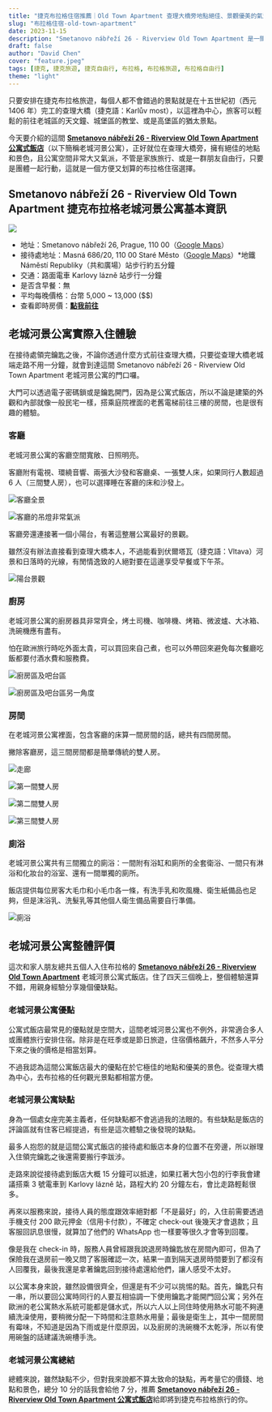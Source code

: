 ```yaml
---
title: "捷克布拉格住宿推薦｜Old Town Apartment 查理大橋旁地點絕佳、景觀優美的氣派公寓式住宿"
slug: "布拉格住宿-old-town-apartment"
date: 2023-11-15
description: "Smetanovo nábřeží 26 - Riverview Old Town Apartment 是一間位在布拉格查理大橋旁的公寓式住宿，非常適合小團體行動的旅客入住。"
draft: false
author: "David Chen"
cover: "feature.jpeg"
tags: [捷克, 捷克旅遊, 捷克自由行, 布拉格, 布拉格旅遊, 布拉格自由行]
theme: "light"
---
```


只要安排在捷克布拉格旅遊，每個人都不會錯過的景點就是在十五世紀初（西元 1406 年）完工的查理大橋（捷克語：Karlův most），以這裡為中心，旅客可以輕鬆的前往老城區的天文鐘、城堡區的教堂、或是高堡區的猶太景點。

今天要介紹的這間 [**Smetanovo nábřeží 26 - Riverview Old Town Apartment 公寓式飯店**](https://www.booking.com/hotel/cz/riverview-old-town-apartment.xt.html?aid=7956794&no_rooms=1&group_adults=2)（以下簡稱老城河景公寓），正好就位在查理大橋旁，擁有絕佳的地點和景色，且公寓空間非常大又氣派，不管是家族旅行、或是一群朋友自由行，只要是團體一起行動，這就是一個方便又划算的布拉格住宿選擇。

## Smetanovo nábřeží 26 - Riverview Old Town Apartment 捷克布拉格老城河景公寓基本資訊

![](1.jpeg)

- 地址：Smetanovo nábřeží 26, Prague, 110 00（[Google Maps](https://www.google.com/maps/place/Smetanovo+n%C3%A1b%C5%99.+197%2F26,+110+00+Star%C3%A9+M%C4%9Bsto,+%E6%8D%B7%E5%85%8B/@50.0855374,14.4115792,17z/data=!3m1!4b1!4m6!3m5!1s0x470b94e58c0f2bef:0x80101d266595b34d!8m2!3d50.0855374!4d14.4141541!16s%2Fg%2F11jv73x1_y?entry=ttu)）
- 接待處地址：Masná 686/20, 110 00 Staré Město（[Google Maps](https://www.google.com/maps/place/Masn%C3%A1+686%2F20,+110+00+Star%C3%A9+M%C4%9Bsto,+%E6%8D%B7%E5%85%8B/@50.0896109,14.4232176,17z/data=!3m1!4b1!4m6!3m5!1s0x470b94ea150d48ed:0xb0a7b4d3c6817320!8m2!3d50.0896109!4d14.4257925!16s%2Fg%2F11csjhm6m7?authuser=1&entry=ttu)）*地鐵 Náměstí Republiky（共和廣場）站步行約五分鐘
- 交通：路面電車 Karlovy lázně 站步行一分鐘
- 是否含早餐：無
- 平均每晚價格：台幣 5,000 ~ 13,000 ($$)
- 查看即時房價：[**點我前往**](https://www.booking.com/hotel/cz/riverview-old-town-apartment.xt.html?aid=7956794&no_rooms=1&group_adults=2)

## 老城河景公寓實際入住體驗

在接待處領完鑰匙之後，不論你透過什麼方式前往查理大橋，只要從查理大橋老城端走路不用一分鐘，就會到達這間 Smetanovo nábřeží 26 - Riverview Old Town Apartment 老城河景公寓的門口囉。

大門可以透過電子密碼鎖或是鑰匙開門，因為是公寓式飯店，所以不論是建築的外觀和內部就像一般民宅一樣，搭乘庭院裡面的老舊電梯前往三樓的房間，也是很有趣的體驗。

### 客廳

老城河景公寓的客廳空間寬敞、日照明亮。

客廳附有電視、環繞音響、兩張大沙發和客廳桌、一張雙人床，如果同行人數超過 6 人（三間雙人房），也可以選擇睡在客廳的床和沙發上。

![客廳全景](2.jpeg)

![客廳的吊燈非常氣派](3.jpeg)

客廳旁還連接著一個小陽台，有著這整層公寓最好的景觀。

雖然沒有辦法直接看到查理大橋本人，不過能看到伏爾塔瓦（捷克語：Vltava）河景和日落時的光線，有閒情逸致的人絕對要在這邊享受早餐或下午茶。

![陽台景觀](4.jpeg)

### 廚房

老城河景公寓的廚房器具非常齊全，烤土司機、咖啡機、烤箱、微波爐、大冰箱、洗碗機應有盡有。

怕在歐洲旅行時吃外面太貴，可以買回來自己煮，也可以外帶回來避免每次餐廳吃飯都要付酒水費和服務費。

![廚房區及吧台區](5.jpeg)

![廚房區及吧台區另一角度](6.jpeg)

### 房間

在老城河景公寓裡面，包含客廳的床算一間房間的話，總共有四間房間。

撇除客廳房，這三間房間都是簡單傳統的雙人房。

![走廊](7.jpeg)

![第一間雙人房](8.jpeg)

![第二間雙人房](9.jpeg)

![第三間雙人房](10.jpeg)

### 廁浴

老城河景公寓共有三間獨立的廁浴：一間附有浴缸和廁所的全套衛浴、一間只有淋浴和化妝台的浴室、還有一間單獨的廁所。

飯店提供每位房客大毛巾和小毛巾各一條，有洗手乳和吹風機、衛生紙備品也足夠，但是沫浴乳、洗髮乳等其他個人衛生備品需要自行準備。

![廁浴](11.jpeg)

## 老城河景公寓整體評價

這次和家人朋友總共五個人入住布拉格的 [**Smetanovo nábřeží 26 - Riverview Old Town Apartment**](https://www.booking.com/hotel/cz/riverview-old-town-apartment.xt.html?aid=7956794&no_rooms=1&group_adults=2) 老城河景公寓式飯店。住了四天三個晚上，整個體驗還算不錯，用親身經驗分享幾個優缺點。

### 老城河景公寓優點

公寓式飯店最常見的優點就是空間大，這間老城河景公寓也不例外，非常適合多人或團體旅行安排住宿。除非是在旺季或是節日旅遊，住宿價格飆升，不然多人平分下來之後的價格是相當划算。

不過我認為這間公寓飯店最大的優點在於它極佳的地點和優美的景色。從查理大橋為中心，去布拉格的任何觀光景點都相當方便。

### 老城河景公寓缺點

身為一個處女座完美主義者，任何缺點都不會逃過我的法眼的。有些缺點是飯店的評論區就有住客已經提過，有些是這次體驗之後發現的缺點。

最多人抱怨的就是這間公寓式飯店的接待處和飯店本身的位置不在旁邊，所以辦理入住領完鑰匙之後還需要搬行李跋涉。

走路來說從接待處到飯店大概 15 分鐘可以抵達，如果扛著大包小包的行李我會建議搭乘 3 號電車到 Karlovy lázně 站，路程大約 20 分鐘左右，會比走路輕鬆很多。

<!-- 連結布拉格市區交通 -->

再來以服務來說，接待人員的態度跟效率絕對都「不是最好」的，入住前需要透過手機支付 200 歐元押金（信用卡付款），不確定 check-out 後幾天才會退款；且客服回訊息很慢，就算加了他們的 WhatsApp 也一樣要等很久才會等到回覆。

像是我在 check-in 時，服務人員曾經跟我說退房時鑰匙放在房間內即可，但為了保險我在退房前一晚又問了客服確認一次，結果一直到隔天退房時間要到了都沒有人回覆我，最後我還是拿著鑰匙回到接待處還給他們，讓人感受不太好。

以公寓本身來說，雖然設備很齊全，但還是有不少可以挑惕的點。首先，鑰匙只有一串，所以要回公寓時同行的人要互相協調一下使用鑰匙才能開門回公寓；另外在歐洲的老公寓熱水系統可能都是儲水式，所以六人以上同住時使用熱水可能不夠連續洗澡使用，要稍微分配一下時間和注意熱水用量；最後是衛生上，其中一間房間有霉味，不知道是因為下雨或是什麼原因，以及廚房的洗碗機不太乾淨，所以有使用碗盤的話建議洗碗槽手洗。

### 老城河景公寓總結

總體來說，雖然缺點不少，但對我來說都不算太致命的缺點，再考量它的價錢、地點和景色，總分 10 分的話我會給他 7 分，推薦 [**Smetanovo nábřeží 26 - Riverview Old Town Apartment 公寓式飯店**](https://www.booking.com/hotel/cz/riverview-old-town-apartment.xt.html?aid=7956794&no_rooms=1&group_adults=2)給即將到捷克布拉格旅行的你。